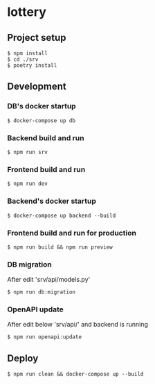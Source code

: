 # lottery

## Project setup

```
$ npm install
$ cd ./srv
$ poetry install
```

## Development

### DB's docker startup

```
$ docker-compose up db
```

### Backend build and run

```
$ npm run srv
```

### Frontend build and run

```
$ npm run dev
```

### Backend's docker startup

```
$ docker-compose up backend --build
```

### Frontend build and run for production

```
$ npm run build && npm run preview
```

### DB migration

After edit 'srv/api/models.py'

```
$ npm run db:migration
```

### OpenAPI update

After edit below 'srv/api/' and backend is running

```
$ npm run openapi:update
```

## Deploy

```
$ npm run clean && docker-compose up --build
```
